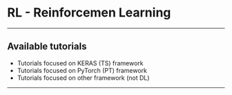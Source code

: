# RL - Reinforcemen Learning
***

## Available tutorials
- Tutorials focused on KERAS (TS) framework
- Tutorials focused on PyTorch (PT) framework
- Tutorials focused on other framework (not DL)
***
